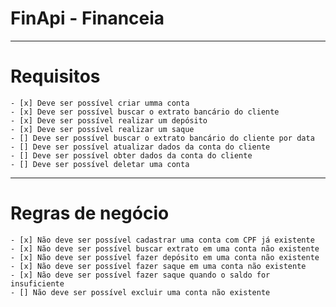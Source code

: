 # FinApi - Financeia

---
# Requisitos
    - [x] Deve ser possível criar umma conta 
    - [x] Deve ser possível buscar o extrato bancário do cliente
    - [x] Deve ser possível realizar um depósito
    - [x] Deve ser possível realizar um saque
    - [] Deve ser possível buscar o extrato bancário do cliente por data
    - [] Deve ser possível atualizar dados da conta do cliente
    - [] Deve ser possível obter dados da conta do cliente
    - [] Deve ser possível deletar uma conta

---
# Regras de negócio
    - [x] Não deve ser possível cadastrar uma conta com CPF já existente
    - [x] Não deve ser possível buscar extrato em uma conta não existente
    - [x] Não deve ser possível fazer depósito em uma conta não existente
    - [x] Não deve ser possível fazer saque em uma conta não existente
    - [x] Não deve ser possível fazer saque quando o saldo for insuficiente
    - [] Não deve ser possível excluir uma conta não existente